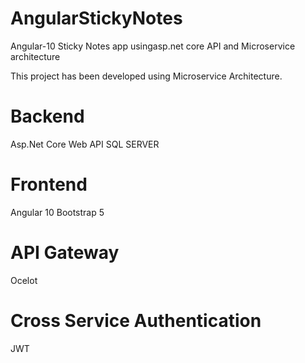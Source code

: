 # AngularStickyNotes
Angular-10 Sticky Notes app usingasp.net core API and Microservice architecture

This project has been developed using Microservice Architecture. 

# Backend
Asp.Net Core Web API
SQL SERVER

# Frontend
Angular 10
Bootstrap 5

# API Gateway
Ocelot

# Cross Service Authentication
JWT
